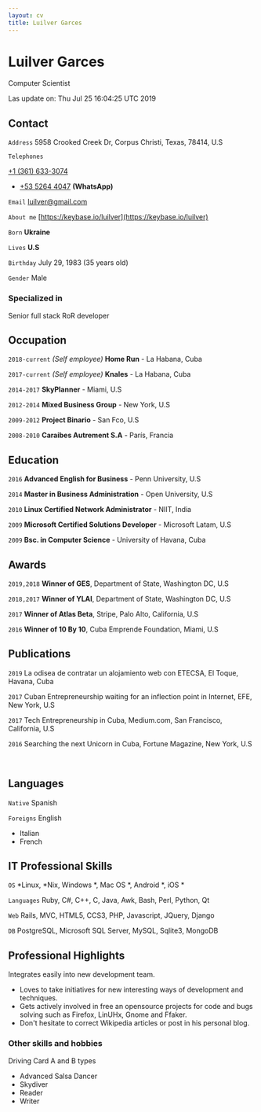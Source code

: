 ```yaml
---
layout: cv
title: Luilver Garces
---
```

# Luilver Garces
Computer Scientist

<div id="webaddress">
Las update on: Thu Jul 25 16:04:25 UTC 2019
</div>

## Contact

`Address`
5958 Crooked Creek Dr, Corpus Christi, Texas, 78414, U.S

`Telephones`

[+1 (361) 633-3074](tel:+13616333074)

- [+53 5264 4047](tel:+5352644047) **(WhatsApp)**


`Email`
[luilver@gmail.com](luilver@gmail.com)

`About me`
[https://keybase.io/luilver](https://keybase.io/luilver)

`Born`
__Ukraine__

`Lives`
__U.S__

`Birthday`
July 29, 1983 (35 years old)

`Gender`
Male


### Specialized in

Senior full stack RoR developer

## Occupation

`2018-current`
_(Self employee)_ **Home Run** - La Habana, Cuba

`2017-current`
_(Self employee)_ **Knales** - La Habana, Cuba

`2014-2017`
**SkyPlanner** - Miami, U.S

`2012-2014`
**Mixed Business Group** - New York, U.S

`2009-2012`
**Project Binario** - San Fco, U.S

`2008-2010`
**Caraibes Autrement S.A** - París, Francia

## Education

`2016`
**Advanced English for Business** - Penn University, U.S

`2014`
**Master in Business Administration** - Open University, U.S

`2010`
**Linux Certified Network Administrator** - NIIT, India

`2009`
**Microsoft Certified Solutions Developer** - Microsoft Latam, U.S

`2009`
**Bsc. in Computer Science** - University of Havana, Cuba

## Awards

`2019,2018`
**Winner of GES**, Department of State, Washington DC, U.S

`2018,2017`
**Winner of YLAI**, Department of State, Washington DC, U.S

`2017`
**Winner of Atlas Beta**, Stripe, Palo Alto, California, U.S

`2016`
**Winner of 10 By 10**, Cuba Emprende Foundation, Miami, U.S

## Publications

`2019`
La odisea de contratar un alojamiento web con ETECSA, El Toque, Havana, Cuba

`2017`
Cuban Entrepreneurship waiting for an inflection point in Internet, EFE, New
York, U.S

`2017`
Tech Entrepreneurship in Cuba, Medium.com, San Francisco, California, U.S

`2016`
Searching the next Unicorn in Cuba, Fortune Magazine, New York, U.S

<br>

## Languages

`Native`
Spanish

`Foreigns`
English

- Italian
- French

## IT Professional Skills

`OS`
*Linux, *Nix, Windows *, Mac OS *, Android *, iOS *

`Languages`
Ruby, C#, C++, C, Java, Awk, Bash, Perl, Python, Qt

`Web`
Rails, MVC, HTML5, CCS3, PHP, Javascript, JQuery, Django

`DB`
PostgreSQL, Microsoft SQL Server, MySQL, Sqlite3, MongoDB

## Professional Highlights

Integrates easily into new development team.

- Loves to take initiatives for new interesting ways of development and
  techniques.
- Gets actively involved in free an opensource projects for code and bugs
  solving such as Firefox, LinUHx, Gnome and Ffaker.
- Don't hesitate to correct Wikipedia articles or post in his personal blog.

### Other skills and hobbies

Driving Card A and B types

- Advanced Salsa Dancer
- Skydiver
- Reader
- Writer

<!-- ### Footer

Last updated: Jul 2019 -->

